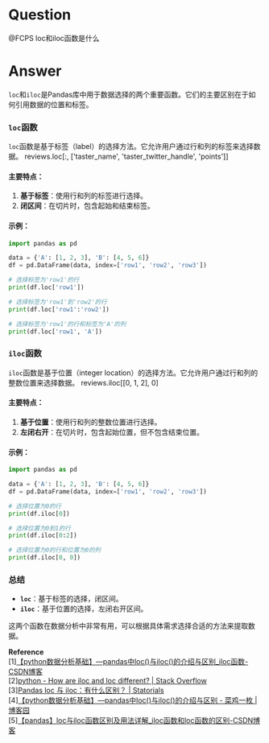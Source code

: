 # Question

@FCPS loc和iloc函数是什么

# Answer

`loc`和`iloc`是Pandas库中用于数据选择的两个重要函数。它们的主要区别在于如何引用数据的位置和标签。

### `loc`函数
`loc`函数是基于标签（label）的选择方法。它允许用户通过行和列的标签来选择数据。
reviews.loc[:, ['taster_name', 'taster_twitter_handle', 'points']]
#### 主要特点：
1. **基于标签**：使用行和列的标签进行选择。
2. **闭区间**：在切片时，包含起始和结束标签。

#### 示例：
```python
import pandas as pd

data = {'A': [1, 2, 3], 'B': [4, 5, 6]}
df = pd.DataFrame(data, index=['row1', 'row2', 'row3'])

# 选择标签为'row1'的行
print(df.loc['row1'])

# 选择标签为'row1'到'row2'的行
print(df.loc['row1':'row2'])

# 选择标签为'row1'的行和标签为'A'的列
print(df.loc['row1', 'A'])
```

### `iloc`函数
`iloc`函数是基于位置（integer location）的选择方法。它允许用户通过行和列的整数位置来选择数据。
reviews.iloc[[0, 1, 2], 0]
#### 主要特点：
1. **基于位置**：使用行和列的整数位置进行选择。
2. **左闭右开**：在切片时，包含起始位置，但不包含结束位置。

#### 示例：
```python
import pandas as pd

data = {'A': [1, 2, 3], 'B': [4, 5, 6]}
df = pd.DataFrame(data, index=['row1', 'row2', 'row3'])

# 选择位置为0的行
print(df.iloc[0])

# 选择位置为0到1的行
print(df.iloc[0:2])

# 选择位置为0的行和位置为0的列
print(df.iloc[0, 0])
```

### 总结
- **`loc`**：基于标签的选择，闭区间。
- **`iloc`**：基于位置的选择，左闭右开区间。

这两个函数在数据分析中非常有用，可以根据具体需求选择合适的方法来提取数据。

**Reference**   
[1][【python数据分析基础】—pandas中loc()与iloc()的介绍与区别_iloc函数-CSDN博客](https://blog.csdn.net/sodaloveer/article/details/133032337)  
[2][python - How are iloc and loc different? | Stack Overflow](https://stackoverflow.com/questions/31593201/how-are-iloc-and-loc-different)  
[3][Pandas loc 与 iloc：有什么区别？ | Statorials](https://statorials.org/cn/pandas-loc-%E4%B8%8E-iloc/)  
[4][【python数据分析基础】—pandas中loc()与iloc()的介绍与区别 - 菜鸡一枚 | 博客园](https://www.cnblogs.com/yymn/p/18138573)  
[5][【pandas】loc与iloc函数区别及用法详解_iloc函数和loc函数的区别-CSDN博客](https://blog.csdn.net/weixin_43298886/article/details/112632237)